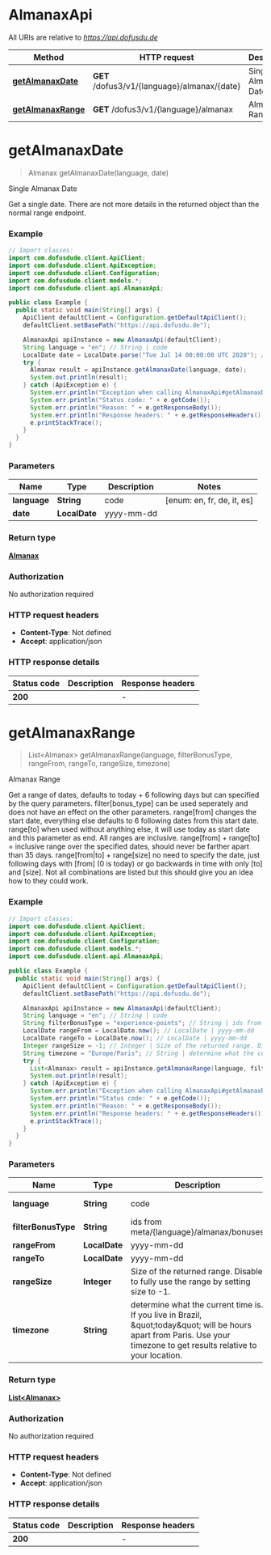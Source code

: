 # AlmanaxApi

All URIs are relative to *https://api.dofusdu.de*

| Method | HTTP request | Description |
|------------- | ------------- | -------------|
| [**getAlmanaxDate**](AlmanaxApi.md#getAlmanaxDate) | **GET** /dofus3/v1/{language}/almanax/{date} | Single Almanax Date |
| [**getAlmanaxRange**](AlmanaxApi.md#getAlmanaxRange) | **GET** /dofus3/v1/{language}/almanax | Almanax Range |


<a id="getAlmanaxDate"></a>
# **getAlmanaxDate**
> Almanax getAlmanaxDate(language, date)

Single Almanax Date

Get a single date. There are not more details in the returned object than the normal range endpoint.

### Example
```java
// Import classes:
import com.dofusdude.client.ApiClient;
import com.dofusdude.client.ApiException;
import com.dofusdude.client.Configuration;
import com.dofusdude.client.models.*;
import com.dofusdude.client.api.AlmanaxApi;

public class Example {
  public static void main(String[] args) {
    ApiClient defaultClient = Configuration.getDefaultApiClient();
    defaultClient.setBasePath("https://api.dofusdu.de");

    AlmanaxApi apiInstance = new AlmanaxApi(defaultClient);
    String language = "en"; // String | code
    LocalDate date = LocalDate.parse("Tue Jul 14 00:00:00 UTC 2020"); // LocalDate | yyyy-mm-dd
    try {
      Almanax result = apiInstance.getAlmanaxDate(language, date);
      System.out.println(result);
    } catch (ApiException e) {
      System.err.println("Exception when calling AlmanaxApi#getAlmanaxDate");
      System.err.println("Status code: " + e.getCode());
      System.err.println("Reason: " + e.getResponseBody());
      System.err.println("Response headers: " + e.getResponseHeaders());
      e.printStackTrace();
    }
  }
}
```

### Parameters

| Name | Type | Description  | Notes |
|------------- | ------------- | ------------- | -------------|
| **language** | **String**| code | [enum: en, fr, de, it, es] |
| **date** | **LocalDate**| yyyy-mm-dd | |

### Return type

[**Almanax**](Almanax.md)

### Authorization

No authorization required

### HTTP request headers

 - **Content-Type**: Not defined
 - **Accept**: application/json

### HTTP response details
| Status code | Description | Response headers |
|-------------|-------------|------------------|
| **200** |  |  -  |

<a id="getAlmanaxRange"></a>
# **getAlmanaxRange**
> List&lt;Almanax&gt; getAlmanaxRange(language, filterBonusType, rangeFrom, rangeTo, rangeSize, timezone)

Almanax Range

Get a range of dates, defaults to today + 6 following days but can specified by the query parameters.   filter[bonus_type] can be used seperately and does not have an effect on the other parameters.  range[from] changes the start date, everything else defaults to 6 following dates from this start date.  range[to] when used without anything else, it will use today as start date and this parameter as end. All ranges are inclusive.  range[from] + range[to] &#x3D; inclusive range over the specified dates, should never be farther apart than 35 days.  range[from|to] + range[size] no need to specify the date, just following days with [from] (0 is today) or go backwards in time with only [to] and [size].  Not all combinations are listed but this should give you an idea how to they could work.

### Example
```java
// Import classes:
import com.dofusdude.client.ApiClient;
import com.dofusdude.client.ApiException;
import com.dofusdude.client.Configuration;
import com.dofusdude.client.models.*;
import com.dofusdude.client.api.AlmanaxApi;

public class Example {
  public static void main(String[] args) {
    ApiClient defaultClient = Configuration.getDefaultApiClient();
    defaultClient.setBasePath("https://api.dofusdu.de");

    AlmanaxApi apiInstance = new AlmanaxApi(defaultClient);
    String language = "en"; // String | code
    String filterBonusType = "experience-points"; // String | ids from meta/{language}/almanax/bonuses
    LocalDate rangeFrom = LocalDate.now(); // LocalDate | yyyy-mm-dd
    LocalDate rangeTo = LocalDate.now(); // LocalDate | yyyy-mm-dd
    Integer rangeSize = -1; // Integer | Size of the returned range. Disable to fully use the range by setting size to -1.
    String timezone = "Europe/Paris"; // String | determine what the current time is. If you live in Brazil, \"today\" will be hours apart from Paris. Use your timezone to get results relative to your location.
    try {
      List<Almanax> result = apiInstance.getAlmanaxRange(language, filterBonusType, rangeFrom, rangeTo, rangeSize, timezone);
      System.out.println(result);
    } catch (ApiException e) {
      System.err.println("Exception when calling AlmanaxApi#getAlmanaxRange");
      System.err.println("Status code: " + e.getCode());
      System.err.println("Reason: " + e.getResponseBody());
      System.err.println("Response headers: " + e.getResponseHeaders());
      e.printStackTrace();
    }
  }
}
```

### Parameters

| Name | Type | Description  | Notes |
|------------- | ------------- | ------------- | -------------|
| **language** | **String**| code | [enum: en, fr, de, it, es] |
| **filterBonusType** | **String**| ids from meta/{language}/almanax/bonuses | [optional] |
| **rangeFrom** | **LocalDate**| yyyy-mm-dd | [optional] |
| **rangeTo** | **LocalDate**| yyyy-mm-dd | [optional] |
| **rangeSize** | **Integer**| Size of the returned range. Disable to fully use the range by setting size to -1. | [optional] |
| **timezone** | **String**| determine what the current time is. If you live in Brazil, \&quot;today\&quot; will be hours apart from Paris. Use your timezone to get results relative to your location. | [optional] [default to Europe/Paris] |

### Return type

[**List&lt;Almanax&gt;**](Almanax.md)

### Authorization

No authorization required

### HTTP request headers

 - **Content-Type**: Not defined
 - **Accept**: application/json

### HTTP response details
| Status code | Description | Response headers |
|-------------|-------------|------------------|
| **200** |  |  -  |

